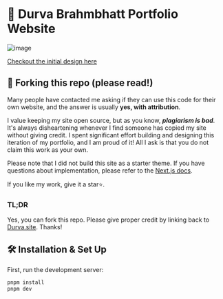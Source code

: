 # 🚀 Durva Brahmbhatt Portfolio Website

![image](https://github.com/user-attachments/assets/ade45c4b-b2cb-46cb-b8a6-31cad3bd0c5a)

[Checkout the initial design here](https://www.figma.com/design/56hODoGFDzZfZduBPfQeBg/New-Portfolio?node-id=18-1550&t=73vRMGTW0gspTSND-1)

## 🚨 Forking this repo (please read!)

Many people have contacted me asking if they can use this code for their own website, and the answer is usually **yes, with attribution**.

I value keeping my site open source, but as you know, _**plagiarism is bad**_. It's always disheartening whenever I find someone has copied my site without giving credit. I spent significant effort building and designing this iteration of my portfolio, and I am proud of it! All I ask is that you do not claim this work as your own.

Please note that I did not build this site as a starter theme. If you have questions about implementation, please refer to the [Next.js docs](https://nextjs.org/docs).

If you like my work, give it a star⭐.

### TL;DR

Yes, you can fork this repo. Please give proper credit by linking back to [Durva.site](https://Durva.site/). Thanks!

## 🛠 Installation & Set Up

First, run the development server:

```bash
pnpm install
pnpm dev

